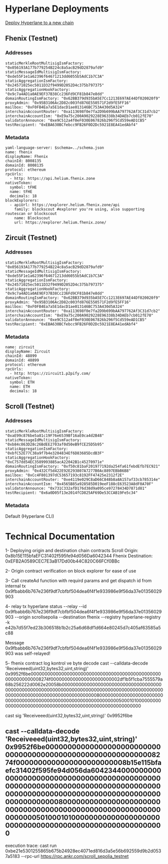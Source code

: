 # Hyperlane Deployments

[Deploy Hyperlane to a new chain](https://docs.hyperlane.xyz/docs/deploy-hyperlane)

## Fhenix (Testnet)
### Addresses
```
staticMerkleRootMultisigIsmFactory: "0x056193A177b779254B224c8a5acB29dD2879afd9"
staticMessageIdMultisigIsmFactory: "0xde55F1e1a62396f64671213dd6055b5AdC1b7C3A"
staticAggregationIsmFactory: "0x24571025ec5011D32f9499D2052D4c375b797375"
staticAggregationHookFactory: "0x9c7a4AD1a0AE9EF37B38Cc236Fd9CF81b847e8dd"
domainRoutingIsmFactory: "0x62BB379d935bA5E7Cc1213E697AE44Df020020f9"
proxyAdmin: "0x95B3106Ac2D82c003fd876E550571F2d9fE5FF16"
mailbox: "0xF0FB4Ea7a5E1dacD1ae013146BC753A430d5A324"
interchainAccountRouter: "0xa113698f0e7fa2D9b699bAA797762Af3C31d7cb2"
interchainAccountIsm: "0xE9a75c200A9029228E96338b34DAEb7cb012fE70"
validatorAnnounce: "0xe9C512a4f0eF030E067826b296f5Cd559eAD1CB5"
testRecipient: "0xEBA630BCfebcc9FB26F0D2Dc5921E8EA41edAbf4"
```

### Metadata
```
yaml-language-server: $schema=../schema.json
name: fhenix
displayName: Fhenix
chainId: 8008135
domainId: 8008135
protocol: ethereum
rpcUrls:
  - http: https://api.helium.fhenix.zone
nativeToken:
  symbol: tFHE
  name: tFHE
  decimals: 18
blockExplorers:
  - apiUrl: https://explorer.helium.fhenix.zone/api
    family: blockscout #explorer you're using, also supporting routescan or blockscout
    name: Blockscout
    url: https://explorer.helium.fhenix.zone/
 ```
## Zircuit (Testnet)
### Addresses
```
staticMerkleRootMultisigIsmFactory: "0x056193A177b779254B224c8a5acB29dD2879afd9"
staticMessageIdMultisigIsmFactory: "0xde55F1e1a62396f64671213dd6055b5AdC1b7C3A"
staticAggregationIsmFactory: "0x24571025ec5011D32f9499D2052D4c375b797375"
staticAggregationHookFactory: "0x9c7a4AD1a0AE9EF37B38Cc236Fd9CF81b847e8dd"
domainRoutingIsmFactory: "0x62BB379d935bA5E7Cc1213E697AE44Df020020f9"
proxyAdmin: "0x95B3106Ac2D82c003fd876E550571F2d9fE5FF16"
mailbox: "0xF0FB4Ea7a5E1dacD1ae013146BC753A430d5A324"
interchainAccountRouter: "0xa113698f0e7fa2D9b699bAA797762Af3C31d7cb2"
interchainAccountIsm: "0xE9a75c200A9029228E96338b34DAEb7cb012fE70"
validatorAnnounce: "0xe9C512a4f0eF030E067826b296f5Cd559eAD1CB5"
testRecipient: "0xEBA630BCfebcc9FB26F0D2Dc5921E8EA41edAbf4"
```
### Metadata
```
name: zircuit
displayName: Zircuit
chainId: 48899
domainId: 48899
protocol: ethereum
rpcUrls:
  - http: https://zircuit1.p2pify.com/
nativeToken:
  symbol: ETH
  name: ETH
  decimals: 18
```

## Scroll (Testnet)
### Addresses
```
staticMerkleRootMultisigIsmFactory: "0xaE99c876be5a81c19F76e6539Bf16aE0ca4d2B48"
staticMessageIdMultisigIsmFactory: "0xb84c863D28c26BdEE2703af0d50eB9fCE25D5b95"
staticAggregationIsmFactory: "0xbfC52E77C38a9f7b4e3204834Ef6D83685DcdB3F"
staticAggregationHookFactory: "0xC757dd54EC3589993885acA22042B1c45270971e"
domainRoutingIsmFactory: "0xf50c81baF201977192da254fa61febdEfb7EC921"
proxyAdmin: "0x432Cf5d422E92E293807A7277B0Ac8897EBbB6B8"
mailbox: "0xCc4F801397dC53657193c8192FF47425e2312f2E"
interchainAccountRouter: "0xe4119e029C8aD66C848b8a8A157af33cb785314e"
interchainAccountIsm: "0x4565B85a928585D019eeF188cE63523A8dF0A70F"
validatorAnnounce: "0x731C332afD176d38d9a095ce97278434D7871d81"
testRecipient: "0x6a0D05f13e2014fCD825AF69De53CCAB19Fe5c34"
```
### Metadata
Default (Hyperlane CLI)

# Technical Documentation

1- Deploying origin and destination chain contracts
Scroll Origin: 0x8b15E115bfaEFC31402f595fe94d056Da6042344
Fhenix Destination: 0xEFB2A0589CEC7E3aB17Dd00b44C820C66FCf0BBc


2- Origin contract verification on block explorer for ease of use

3- Call createAd function with requird params and get dispatch id from internal tx
0x9fbabb6b767e236f9df7cbfbf504dea6f4f1e933986e9f56da37e01356029903


4- relay tx
hyperlane status --relay --id 0x9fbabb6b767e236f9df7cbfbf504dea6f4f1e933986e9f56da37e01356029903 --origin scrollsepolia --destination fhenix --registry hyperlane-registry -k e42b7d55f7ed23b306518b1b2c25a6d68df1d664e80245d7c405af63585a5c88


Message 0x9fbabb6b767e236f9df7cbfbf504dea6f4f1e933986e9f56da37e01356029903 was self-relayed!

5- fhenix contract log kontrol ve byte decode
cast --calldata-decode 'Receiveeed(uint32,bytes32,uint,string)' 0x9952f6be000000000000000000000000000000000000000000000000000000000008274f0000000000000000000000002df1b5f1cba7555579a68b256222d0062e20058b0000000000000000000000000000000000000000000000000000000000000000000000000000000000000000000000000000000000000000000000000000008000000000000000000000000000000000000000000000000000000000000000050001010000000000000000000000000000000000000000000000000000000000

 cast sig 'Receiveeed(uint32,bytes32,uint,string)'
0x9952f6be

 cast --calldata-decode 'Receiveeed(uint32,bytes32,uint,string)' 0x9952f6be000000000000000000000000000000000000000000000000000000000008274f0000000000000000000000008b15e115bfaefc31402f595fe94d056da60423440000000000000000000000000000000000000000000000000000000000000000000000000000000000000000000000000000000000000000000000000000008000000000000000000000000000000000000000000000000000000000000000050100010100000000000000000000000000000000000000000000000000000000
----

execution trace: cast run 0xbe21e5301255865b675b24928ec4071ed816d3a5e56b692559d9b2d0537a5183 --rpc-url https://rpc.ankr.com/scroll_sepolia_testnet



